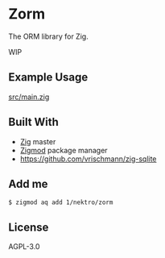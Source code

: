# Zorm

The ORM library for Zig.

WIP

## Example Usage
[src/main.zig](src/main.zig)

## Built With
- [Zig](https://github.com/ziglang/zig) master
- [Zigmod](https://github.com/nektro/zigmod) package manager
- https://github.com/vrischmann/zig-sqlite

## Add me
```
$ zigmod aq add 1/nektro/zorm
```

## License
AGPL-3.0
